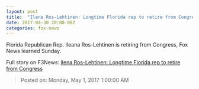 ```yaml
---
layout: post
title:  "Ilena Ros-Lehtinen: Longtime Florida rep to retire from Congress"
date: 2017-04-30 20:00:00Z
categories: fox-news
---
```


Florida Republican Rep. Ileana Ros-Lehtinen is retiring from Congress, Fox News learned Sunday.


Full story on F3News: [Ilena Ros-Lehtinen: Longtime Florida rep to retire from Congress](http://www.f3nws.com/n/zHpquC)

> Posted on: Monday, May 1, 2017 1:00:00 AM
